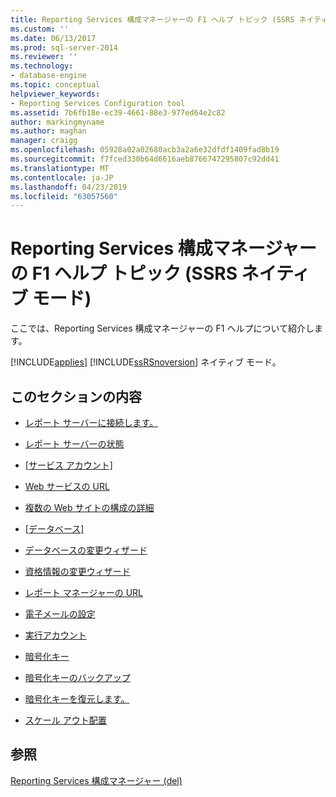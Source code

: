 ```yaml
---
title: Reporting Services 構成マネージャーの F1 ヘルプ トピック (SSRS ネイティブ モード) |Microsoft Docs
ms.custom: ''
ms.date: 06/13/2017
ms.prod: sql-server-2014
ms.reviewer: ''
ms.technology:
- database-engine
ms.topic: conceptual
helpviewer_keywords:
- Reporting Services Configuration tool
ms.assetid: 7b6fb18e-ec39-4661-88e3-977ed64e2c82
author: markingmyname
ms.author: maghan
manager: craigg
ms.openlocfilehash: 05928a02a02680acb3a2a6e32dfdf1409fad8b19
ms.sourcegitcommit: f7fced330b64d6616aeb8766747295807c92dd41
ms.translationtype: MT
ms.contentlocale: ja-JP
ms.lasthandoff: 04/23/2019
ms.locfileid: "63057560"
---
```

# <a name="reporting-services-configuration-manager-f1-help-topics-ssrs-native-mode"></a>Reporting Services 構成マネージャーの F1 ヘルプ トピック (SSRS ネイティブ モード)
  ここでは、Reporting Services 構成マネージャーの F1 ヘルプについて紹介します。  
  
 [!INCLUDE[applies](../../includes/applies-md.md)] [!INCLUDE[ssRSnoversion](../../includes/ssrsnoversion-md.md)] ネイティブ モード。  
  
## <a name="in-this-section"></a>このセクションの内容  
  
-   [レポート サーバーに接続します。](../../../2014/sql-server/install/connect-to-a-native-mode-report-server.md)  
  
-   [レポート サーバーの状態](../../../2014/sql-server/install/report-server-status-ssrs-native-mode.md)  
  
-   [[サービス アカウント]](../../../2014/sql-server/install/service-account-ssrs-native-mode.md)  
  
-   [Web サービスの URL](../../../2014/sql-server/install/web-service-url-ssrs-native-mode.md)  
  
-   [複数の Web サイトの構成の詳細](../../../2014/sql-server/install/advanced-multiple-web-site-configuration-ssrs-native-mode.md)  
  
-   [[データベース]](../../../2014/sql-server/install/database-ssrs-native-mode.md)  
  
-   [データベースの変更ウィザード](../../../2014/sql-server/install/change-database-wizard-ssrs-native-mode.md)  
  
-   [資格情報の変更ウィザード](../../../2014/sql-server/install/change-credentials-wizard-ssrs-native-mode.md)  
  
-   [レポート マネージャーの URL](../../../2014/sql-server/install/report-manager-url-ssrs-native-mode.md)  
  
-   [電子メールの設定](../../reporting-services/install-windows/e-mail-settings-reporting-services-native-mode-configuration-manager.md)  
  
-   [実行アカウント](../../../2014/sql-server/install/execution-account-ssrs-native-mode.md)  
  
-   [暗号化キー](../../../2014/sql-server/install/encryption-keys-ssrs-native-mode.md)  
  
-   [暗号化キーのバックアップ](../../../2014/sql-server/install/backup-encryption-key-ssrs-native-mode.md)  
  
-   [暗号化キーを復元します。](../../../2014/sql-server/install/restore-encryption-key-ssrs-native-mode.md)  
  
-   [スケール アウト配置](../../../2014/sql-server/install/scale-out-deployment-native-mode-report-server.md)  
  
## <a name="see-also"></a>参照  
 [Reporting Services 構成マネージャー &#40;del&#41;](reporting-services-configuration-manager-native-mode.md)  
  
  
